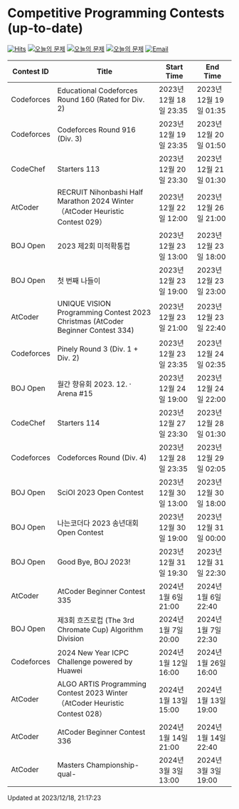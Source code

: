 Competitive Programming Contests (up-to-date)
========
[![Hits](https://hits.seeyoufarm.com/api/count/incr/badge.svg?url=https%3A%2F%2Fgithub.com%2Fika9810%2FCompetitive-Programming-Contests&count_bg=%2379C83D&title_bg=%23555555&icon=&icon_color=%23E7E7E7&title=hits&edge_flat=false)](https://hits.seeyoufarm.com)
[![오늘의 문제](https://img.shields.io/badge/Today's%20ABC-Link-lightpink)](https://github.com/ika9810/Atcoder-Daily-Contests/blob/main/ABC.md) 
[![오늘의 문제](https://img.shields.io/badge/Today's%20ARC-Link-orange)](https://github.com/ika9810/Atcoder-Daily-Contests/blob/main/ARC.md) 
[![오늘의 문제](https://img.shields.io/badge/Today's%20AGC-Link-red)](https://github.com/ika9810/Atcoder-Daily-Contests/blob/main/AGC.md) 
[![Email](https://img.shields.io/badge/Email-ika7204@naver.com-ff69b4)](mailTo:ika7204@naver.com)

 Contest ID | Title | Start Time | End Time |
---|---|---|---|
| Codeforces | Educational Codeforces Round 160 (Rated for Div. 2) | 2023년 12월 18일 23:35 | 2023년 12월 19일 01:35 |
| Codeforces | Codeforces Round 916 (Div. 3) | 2023년 12월 19일 23:35 | 2023년 12월 20일 01:50 |
| CodeChef | Starters 113 | 2023년 12월 20일 23:30 | 2023년 12월 21일 01:30 |
| AtCoder | RECRUIT Nihonbashi Half Marathon 2024 Winter（AtCoder Heuristic Contest 029） | 2023년 12월 22일 12:00 | 2023년 12월 26일 21:00 |
| BOJ Open | 2023 제2회 미적확통컵 | 2023년 12월 23일 13:00 | 2023년 12월 23일 18:00 |
| BOJ Open | 첫 번째 나들이 | 2023년 12월 23일 19:00 | 2023년 12월 23일 23:00 |
| AtCoder | UNIQUE VISION Programming Contest 2023 Christmas (AtCoder Beginner Contest 334) | 2023년 12월 23일 21:00 | 2023년 12월 23일 22:40 |
| Codeforces | Pinely Round 3 (Div. 1 + Div. 2) | 2023년 12월 23일 23:35 | 2023년 12월 24일 02:35 |
| BOJ Open | 월간 향유회 2023. 12. · Arena #15 | 2023년 12월 24일 19:00 | 2023년 12월 24일 22:00 |
| CodeChef | Starters 114 | 2023년 12월 27일 23:30 | 2023년 12월 28일 01:30 |
| Codeforces | Codeforces Round (Div. 4) | 2023년 12월 28일 23:35 | 2023년 12월 29일 02:05 |
| BOJ Open | SciOI 2023 Open Contest | 2023년 12월 30일 13:00 | 2023년 12월 30일 18:00 |
| BOJ Open | 나는코더다 2023 송년대회 Open Contest | 2023년 12월 30일 19:00 | 2023년 12월 31일 00:00 |
| BOJ Open | Good Bye, BOJ 2023! | 2023년 12월 31일 19:30 | 2023년 12월 31일 22:30 |
| AtCoder | AtCoder Beginner Contest 335 | 2024년 1월 6일 21:00 | 2024년 1월 6일 22:40 |
| BOJ Open | 제3회 흐즈로컵 (The 3rd Chromate Cup) Algorithm Division | 2024년 1월 7일 20:00 | 2024년 1월 7일 22:30 |
| Codeforces | 2024 New Year ICPC Challenge powered by Huawei | 2024년 1월 12일 16:00 | 2024년 1월 26일 16:00 |
| AtCoder | ALGO ARTIS Programming Contest 2023 Winter（AtCoder Heuristic Contest 028） | 2024년 1월 13일 15:00 | 2024년 1월 13일 19:00 |
| AtCoder | AtCoder Beginner Contest 336 | 2024년 1월 14일 21:00 | 2024년 1월 14일 22:40 |
| AtCoder | Masters Championship-qual- | 2024년 3월 3일 13:00 | 2024년 3월 3일 19:00 |

Updated at 2023/12/18, 21:17:23

